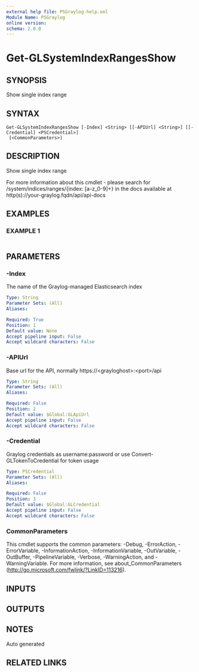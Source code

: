 ```yaml
---
external help file: PSGraylog-help.xml
Module Name: PSGraylog
online version:
schema: 2.0.0
---
```


# Get-GLSystemIndexRangesShow

## SYNOPSIS
Show single index range

## SYNTAX

```
Get-GLSystemIndexRangesShow [-Index] <String> [[-APIUrl] <String>] [[-Credential] <PSCredential>]
 [<CommonParameters>]
```

## DESCRIPTION
Show single index range


For more information about this cmdlet - please search for /system/indices/ranges/{index: \[a-z_0-9\]+} in the docs available at http(s)://your-graylog.fqdn/api/api-docs

## EXAMPLES

### EXAMPLE 1
```

```

## PARAMETERS

### -Index
The name of the Graylog-managed Elasticsearch index

```yaml
Type: String
Parameter Sets: (All)
Aliases:

Required: True
Position: 1
Default value: None
Accept pipeline input: False
Accept wildcard characters: False
```

### -APIUrl
Base url for the API, normally https://\<grayloghost\>:\<port\>/api

```yaml
Type: String
Parameter Sets: (All)
Aliases:

Required: False
Position: 2
Default value: $Global:GLApiUrl
Accept pipeline input: False
Accept wildcard characters: False
```

### -Credential
Graylog credentials as username:password or use Convert-GLTokenToCredential for token usage

```yaml
Type: PSCredential
Parameter Sets: (All)
Aliases:

Required: False
Position: 3
Default value: $Global:GLCredential
Accept pipeline input: False
Accept wildcard characters: False
```

### CommonParameters
This cmdlet supports the common parameters: -Debug, -ErrorAction, -ErrorVariable, -InformationAction, -InformationVariable, -OutVariable, -OutBuffer, -PipelineVariable, -Verbose, -WarningAction, and -WarningVariable.
For more information, see about_CommonParameters (http://go.microsoft.com/fwlink/?LinkID=113216).

## INPUTS

## OUTPUTS

## NOTES
Auto generated

## RELATED LINKS
